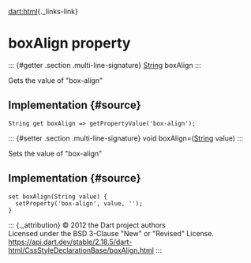[dart:html](../../dart-html/dart-html-library){._links-link}

boxAlign property
=================

::: {#getter .section .multi-line-signature}
[String](../../dart-core/string-class) boxAlign
:::

Gets the value of \"box-align\"

Implementation {#source}
--------------

``` {.language-dart data-language="dart"}
String get boxAlign => getPropertyValue('box-align');
```

::: {#setter .section .multi-line-signature}
void boxAlign=([String](../../dart-core/string-class) value)
:::

Sets the value of \"box-align\"

Implementation {#source}
--------------

``` {.language-dart data-language="dart"}
set boxAlign(String value) {
  setProperty('box-align', value, '');
}
```

::: {._attribution}
© 2012 the Dart project authors\
Licensed under the BSD 3-Clause \"New\" or \"Revised\" License.\
<https://api.dart.dev/stable/2.18.5/dart-html/CssStyleDeclarationBase/boxAlign.html>
:::

